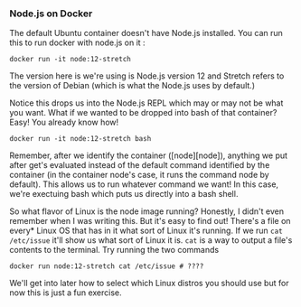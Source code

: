 ### Node.js on Docker

The default Ubuntu container doesn't have Node.js installed. You can run this to run docker with node.js on it :

`docker run -it node:12-stretch`

The version here is we're using is Node.js version 12 and Stretch refers to the version of Debian (which is what the Node.js uses by default.)

Notice this drops us into the Node.js REPL which may or may not be what you want. What if we wanted to be dropped into bash of that container? Easy! You already know how!

`docker run -it node:12-stretch bash`

Remember, after we identify the container ([node][node]), anything we put after get's evaluated instead of the default command identified by the container (in the container node's case, it runs the command node by default). This allows us to run whatever command we want! In this case, we're exectuing bash which puts us directly into a bash shell.

So what flavor of Linux is the node image running? Honestly, I didn't even remember when I was writing this. But it's easy to find out! There's a file on every* Linux OS that has in it what sort of Linux it's running. If we run `cat /etc/issue` it'll show us what sort of Linux it is. `cat` is a way to output a file's contents to the terminal. Try running the two commands

```docker run ubuntu:bionic cat /etc/issue # hopefully this shouldn't surprise you
docker run node:12-stretch cat /etc/issue # ????
```
We'll get into later how to select which Linux distros you should use but for now this is just a fun exercise.